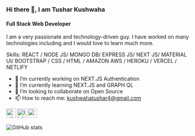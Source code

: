 ### Hi there 👋, I am Tushar Kushwaha
#### Full Stack Web Developer
I am a very passionate and technology-driven guy. I have worked on many technologies including and I would love to learn much more.

Skills: REACT /  NODE JS/ MONGO DB/ EXPRESS JS/ NEXT JS/ MATERIAL UI/  BOOTSTRAP / CSS / HTML / AMAZON AWS / HEROKU / VERCEL / NETLIFY 

- 🔭 I’m currently working on NEXT.JS Authentication 
- 🌱 I’m currently learning NEXT.JS and GRAPH QL 
- 👯 I’m looking to collaborate on Open Source 
- 📫 How to reach me: kushwahatushar4@gmail.com 


[<img src='https://res.cloudinary.com/tusharkushwaha/image/upload/v1622540234/github_1_v2n74k.png' alt='github' height='25'>](https://github.com/tusharkushwaha)  [<img src='https://res.cloudinary.com/tusharkushwaha/image/upload/v1622540329/linkedin1_s7xylc.png' alt='linkedin' height='25'>](https://www.linkedin.com/in/https://in.linkedin.com/in/tusharkushwaha/)  [<img src='https://res.cloudinary.com/tusharkushwaha/image/upload/v1622540382/globe_pdaswy.png' alt='website' height='25'>](https://www.tusharkushwaha.tech/)  

![GitHub stats](https://github-readme-stats.vercel.app/api?username=tusharkushwaha&show_icons=true)  


